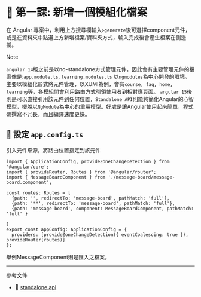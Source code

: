 # 📌 第一課: 新增一個模組化檔案

在 Angular 專案中，利用上方搜尋欄輸入`>generate`後可選擇component元件，或是在資料夾中點選上方新增檔案/資料夾方式，輸入完成後會產生檔案在側邊攔。

>[!NOTE]
>`angular 14`版之前是以no-standalone方式管理元件，因此會有主要管理元件的檔案像是:`app.module.ts`, `learning.modules.ts` 以`ngmodules`為中心開發的環境。
>主要以模組化形式將元件管理，以XUMI為例，會有`course, faq, home, learning`等，各模組間會利用路由方式引領使用者到相對應頁面。
>`angular 15`後則是可以直接引用該元件到任何位置，`Standalone API`則能夠簡化Angular的心智模型，擺脫以`NgModule`為中心的重用模型。好處是讓Angular使用起來簡單，程式碼撰寫不冗長，而且編譯速度更快。

## **📌 設定 `app.config.ts`**
引入元件來源，將路由位置指定到該元件
```
import { ApplicationConfig, provideZoneChangeDetection } from '@angular/core';
import { provideRouter, Routes } from '@angular/router';
import { MessageBoardComponent } from './message-board/message-board.component';

const routes: Routes = [
  {path: '', redirectTo: 'message-board', pathMatch: 'full'},
  {path: '**', redirectTo: 'message-board', pathMatch: 'full'},
  {path: 'message-board', component: MessageBoardComponent, pathMatch: 'full' }

]
export const appConfig: ApplicationConfig = {
  providers: [provideZoneChangeDetection({ eventCoalescing: true }), provideRouter(routes)]
};
```
舉例MessageComponent則是匯入之檔案。

---
參考文件
- 📌 [standalone api]([https://blog.crazyalu.com/2017/02/21/angular-cli-global/](https://www.ithome.com.tw/news/154326))

